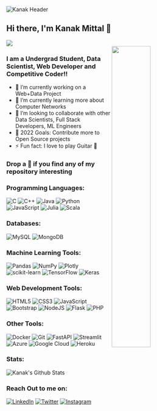 <p align="center">
  
 ![Kanak Header](https://user-images.githubusercontent.com/54859521/148762885-7d1b236f-6292-4e94-8500-d6efaf6069df.png)

</p>

## Hi there, I'm Kanak Mittal 👋

[<img src="https://komarev.com/ghpvc/?username=kanakmi&label=Profile+Views&color=4287f5&style=flat" />](https://github.com/kanakmi) <br>
<img src="https://cdn.dribbble.com/users/1059583/screenshots/4171367/coding-freak.gif" align="right"  width="45%"/>

### I am a Undergrad Student, Data Scientist, Web Developer and Competitive Coder!!

- 🔭 I’m currently working on a Web+Data Project
- 🌱 I’m currently learning more about Computer Networks
- 👯 I’m looking to collaborate with other Data Scientists, Full Stack Developers, ML Engineers
- 🥅 2022 Goals: Contribute more to Open Source projects
- ⚡ Fun fact: I love to play Guitar 🎸

### Drop a 🌟 if you find any of my repository interesting

### Programming Languages:

<img alt="C" src="https://img.shields.io/badge/c-%2300599C.svg?style=for-the-badge&logo=c&logoColor=white"/> <img alt="C++" src="https://img.shields.io/badge/c++-%2300599C.svg?style=for-the-badge&logo=c%2B%2B&logoColor=white"/> <img alt="Java" src="https://img.shields.io/badge/java-%23ED8B00.svg?style=for-the-badge&logo=java&logoColor=white"/> <img alt="Python" src="https://img.shields.io/badge/python-%2314354C.svg?style=for-the-badge&logo=python&logoColor=white"/> ![JavaScript](https://img.shields.io/badge/javascript-%23323330.svg?style=for-the-badge&logo=javascript&logoColor=%23F7DF1E) ![Julia](https://img.shields.io/badge/-Julia-9558B2?style=for-the-badge&logo=julia&logoColor=white) ![Scala](https://img.shields.io/badge/scala-%23DC322F.svg?style=for-the-badge&logo=scala&logoColor=white)

### Databases:

![MySQL](https://img.shields.io/badge/mysql-%2300f.svg?style=for-the-badge&logo=mysql&logoColor=white) ![MongoDB](https://img.shields.io/badge/MongoDB-%234ea94b.svg?style=for-the-badge&logo=mongodb&logoColor=white)

### Machine Learning Tools:

<img alt="Pandas" src="https://img.shields.io/badge/pandas-%23150458.svg?style=for-the-badge&logo=pandas&logoColor=white" /> <img alt="NumPy" src="https://img.shields.io/badge/numpy-%23013243.svg?style=for-the-badge&logo=numpy&logoColor=white" /> ![Plotly](https://img.shields.io/badge/Plotly-%233F4F75.svg?style=for-the-badge&logo=plotly&logoColor=white) ![scikit-learn](https://img.shields.io/badge/scikit--learn-%23F7931E.svg?style=for-the-badge&logo=scikit-learn&logoColor=white) <img alt="TensorFlow" src="https://img.shields.io/badge/TensorFlow-%23FF6F00.svg?style=for-the-badge&logo=TensorFlow&logoColor=white" /> <img alt="Keras" src="https://img.shields.io/badge/Keras-%23D00000.svg?style=for-the-badge&logo=Keras&logoColor=white"/>

### Web Development Tools:
![HTML5](https://img.shields.io/badge/html5-%23E34F26.svg?style=for-the-badge&logo=html5&logoColor=white) ![CSS3](https://img.shields.io/badge/css3-%231572B6.svg?style=for-the-badge&logo=css3&logoColor=white) ![JavaScript](https://img.shields.io/badge/javascript-%23323330.svg?style=for-the-badge&logo=javascript&logoColor=%23F7DF1E) ![Bootstrap](https://img.shields.io/badge/Bootstrap-563D7C?style=for-the-badge&logo=bootstrap&logoColor=white) ![NodeJS](https://img.shields.io/badge/node.js-6DA55F?style=for-the-badge&logo=node.js&logoColor=white) <img alt="Flask" src="https://img.shields.io/badge/flask-%23000.svg?style=for-the-badge&logo=flask&logoColor=white"/> ![PHP](https://img.shields.io/badge/PHP-777BB4?style=for-the-badge&logo=php&logoColor=white)

### Other Tools:
![Docker](https://img.shields.io/badge/Docker-2CA5E0?style=for-the-badge&logo=docker&logoColor=white) <img alt="Git" src="https://img.shields.io/badge/git-%23F05033.svg?style=for-the-badge&logo=git&logoColor=white"/> ![FastAPI](https://img.shields.io/badge/FastAPI-005571?style=for-the-badge&logo=fastapi) ![Streamlit](https://img.shields.io/badge/Streamlit-FF4B4B?style=for-the-badge&logo=Streamlit&logoColor=white) <img alt="Azure" src="https://img.shields.io/badge/azure-%230072C6.svg?style=for-the-badge&logo=azure-devops&logoColor=white"/> <img alt="Google Cloud" src="https://img.shields.io/badge/GoogleCloud-%234285F4.svg?style=for-the-badge&logo=google-cloud&logoColor=white"/> <img alt="Heroku" src="https://img.shields.io/badge/heroku-%23430098.svg?style=for-the-badge&logo=heroku&logoColor=white"/> 

### Stats:
<img alt="Kanak's Github Stats" src="https://github-readme-stats.vercel.app/api?username=kanakmi&show_icons=true&count_private=true&theme=tokyonight" />

### Reach Out to me on:
[![LinkedIn](https://img.shields.io/badge/linkedin-%230077B5.svg?style=for-the-badge&logo=linkedin&logoColor=white)](https://www.linkedin.com/in/kanakmi/) [![Twitter](https://img.shields.io/badge/Kanakmi-%231DA1F2.svg?style=for-the-badge&logo=Twitter&logoColor=white)](https://twitter.com/Kanakmi) [![Instagram](https://img.shields.io/badge/Kanak_mi-%23E4405F.svg?style=for-the-badge&logo=Instagram&logoColor=white)](https://www.instagram.com/kanak_mi/)
